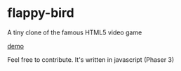 # flappy-bird
A tiny clone of the famous HTML5 video game

[demo](https://flpbrd.netlify.app/)

Feel free to contribute. It's written in javascript (Phaser 3)
